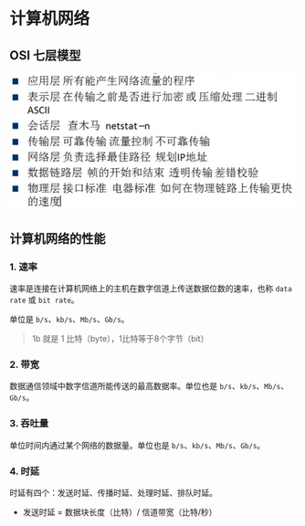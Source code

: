 # 计算机网络

## OSI 七层模型

![OSI 七层模型](img/OSI七层模型.png)  

## 计算机网络的性能
### 1. 速率
速率是连接在计算机网络上的主机在数字信道上传送数据位数的速率，也称 `data rate` 或 `bit rate`。  

单位是 `b/s`、`kb/s`、`Mb/s`、`Gb/s`。  

> 1b 就是 1 比特（byte），1比特等于8个字节（bit）  

### 2. 带宽
数据通信领域中数字信道所能传送的最高数据率。单位也是 `b/s`、`kb/s`、`Mb/s`、`Gb/s`。  

### 3. 吞吐量
单位时间内通过某个网络的数据量。单位也是 `b/s`、`kb/s`、`Mb/s`、`Gb/s`。  

### 4. 时延
时延有四个：发送时延、传播时延、处理时延、排队时延。  

- 发送时延 = 数据块长度（比特）/ 信道带宽（比特/秒）  



